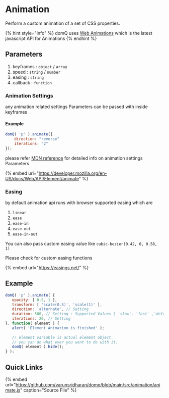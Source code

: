 # Animation

Perform a custom animation of a set of CSS properties.

{% hint style="info" %}
domQ uses [Web Animations](https://github.com/web-animations/web-animations-js) which is the latest javascript API for Animations
{% endhint %}

## Parameters

1. keyframes : `object` / `array`
2. speed : `string` / `number`
3. easing : `string`
4. callback : `function`

### Animation Settings

any animation related settings Parameters can be passed with inside keyframes 

#### Example

```javascript
domQ( 'p' ).animate({
    direction: "reverse"
    iterations: "2"
});
```

please refer  [MDN reference](https://developer.mozilla.org/en-US/docs/Web/API/Element/animate) for detailed info on animation settings Parameters

{% embed url="https://developer.mozilla.org/en-US/docs/Web/API/Element/animate" %}

### Easing

by default animation api runs with browser supported easing which are

1. `linear`
2. `ease`
3. `ease-in`
4. `ease-out`
5. `ease-in-out`

You can also pass custom easing value like  `cubic-bezier(0.42, 0, 0.58, 1)`

Please check for custom easing functions

{% embed url="https://easings.net/" %}

## Example

```javascript
domQ( 'p' ).animate( {
   opacity: [ 0.5, 1 ],
   transform: [ 'scale(0.5)', 'scale(1)' ],
   direction: 'alternate', // Setting
   duration: 500, // Setting : Supported Values [ 'slow', 'fast' ,'default' ]
   iterations: 20, // Setting
}, function( element ) {
   alert( 'Element Animation is finished' );
   
   // element variable is actual element object. 
   // you can do what ever you want to do with it.
   domQ( element ).hide(); 
} );
```

## Quick Links

{% embed url="https://github.com/varunsridharan/domq/blob/main/src/animation/animate.js" caption="Source File" %}

